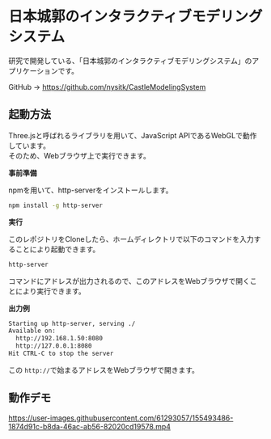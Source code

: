 # 日本城郭のインタラクティブモデリングシステム
研究で開発している、「日本城郭のインタラクティブモデリングシステム」のアプリケーションです。

GitHub → https://github.com/nysitk/CastleModelingSystem

## 起動方法
Three.jsと呼ばれるライブラリを用いて、JavaScript APIであるWebGLで動作しています。  
そのため、Webブラウザ上で実行できます。

**事前準備**

npmを用いて、http-serverをインストールします。

```bash
npm install -g http-server
```

**実行**

このレポジトリをCloneしたら、ホームディレクトリで以下のコマンドを入力することにより起動できます。

```bash
http-server
```

コマンドにアドレスが出力されるので、このアドレスをWebブラウザで開くことにより実行できます。

**出力例**

```bash
Starting up http-server, serving ./
Available on:
  http://192.168.1.50:8080
  http://127.0.0.1:8080
Hit CTRL-C to stop the server
```

この `http://`で始まるアドレスをWebブラウザで開きます。

## 動作デモ


https://user-images.githubusercontent.com/61293057/155493486-1874d91c-b8da-46ac-ab56-82020cd19578.mp4

